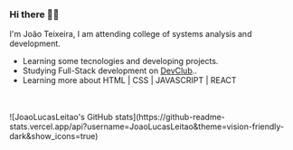 ### Hi there 🖖🏻

I'm João Teixeira, I am attending college of systems analysis and development. 
<br>
- Learning some tecnologies and developing projects.
- Studying Full-Stack development on <a href="https://rodolfomori.com.br/pagina-de-espera/">DevClub</a>..
- Learning more about HTML | CSS | JAVASCRIPT | REACT
<br>
<br>
![JoaoLucasLeitao's GitHub stats](https://github-readme-stats.vercel.app/api?username=JoaoLucasLeitao&theme=vision-friendly-dark&show_icons=true)






<!--
**JoaoLucasLeitao/JoaoLucasLeitao** is a ✨ _special_ ✨ repository because its `README.md` (this file) appears on your GitHub profile.

Here are some ideas to get you started:

- 🔭 I’m currently working on ...
- 🌱 I’m currently learning ...
- 👯 I’m looking to collaborate on ...
- 🤔 I’m looking for help with ...
- 💬 Ask me about ...
- 📫 How to reach me: ...
- 😄 Pronouns: ...
- ⚡ Fun fact: ...
-->
